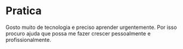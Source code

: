 # Pratica

Gosto muito de tecnologia e preciso aprender urgentemente. Por isso procuro ajuda que possa me fazer crescer pessoalmente e profissionalmente.
